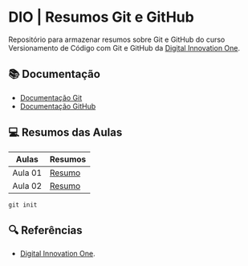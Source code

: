 # DIO | Resumos Git e GitHub

Repositório para armazenar resumos sobre Git e GitHub do curso Versionamento de Código com Git e GitHub da [Digital Innovation One](https://www.dio.me/).

## 📚 Documentação
- [Documentação Git](https://git-scm.com/doc)
- [Documentação GitHub](https://docs.github.com/)

## 💻 Resumos das Aulas

| Aulas | Resumos |
| ----- | ------- |
| Aula 01 | [Resumo]() |
| Aula 02 | [Resumo]() |

```
git init
```

## 🔍 Referências
- [Digital Innovation One]().
